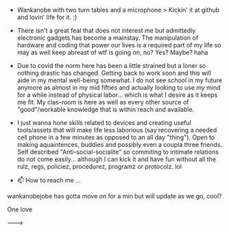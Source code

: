 - Wankanobe with two turn tables and a microphone > Kickin' it at github and lovin' life for it. ;)

- There isn't a great feal that does not interest me but admittedly electronic gadgets has become a
  mainstay. The manipulation of hardware and coding that power our lives is a required part of my life
  so may as well keep abreast of wtf is going on, no? Yes? Maybe? haha
  
- Due to covid the norm here has been a little strained but a loner so nothing drastic has changed. 
  Getting back to work soon and this will aide in my mental well-being somewhat. I do not see school in my future
  anymore as almost in my mid fifties and actually looking to use my mind for a while instead of physical labor... 
  which is what I desire as it keeps me fit. My clas-room is here as well as every other source of "good"/workable 
  knowledge that is within reach and available.
  
- I just wanna hone skills related to devices and creating useful tools/assets that will make life less laborious 
  (say recovering a needed cell phone in a few minutes as opposed to an all day "thing"). Open to making aquaintences, 
  buddies and possibly even a coupla three friends. Self described "Anti-social-socialite" so commiting to intimate 
  relations do not come easily... although I can kick it and have fun without all the rulz, regs, policiez, procedurez, programz or protocolz. lol 
- 📫 How to reach me ...

wankanobejobe has gotta move on for a min but will update as we go, cool?

One love

--->
